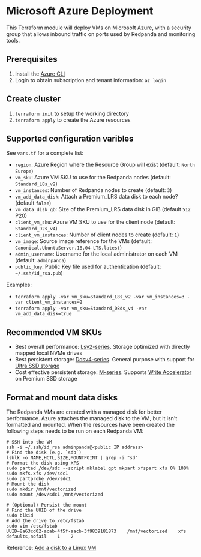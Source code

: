 # Microsoft Azure Deployment

This Terraform module will deploy VMs on Microsoft Azure, with a security group that allows inbound traffic on ports used by Redpanda and monitoring tools.

## Prerequisites

1. Install the [Azure CLI](https://docs.microsoft.com/en-us/cli/azure/install-azure-cli)
2. Login to obtain subscription and tenant information: `az login`

## Create cluster

1. `terraform init` to setup the working directory
2. `terraform apply` to create the Azure resources

## Supported configuration varibles

See `vars.tf` for a complete list:
- `region`: Azure Region where the Resource Group will exist (default: `North Europe`)
- `vm_sku`: Azure VM SKU to use for the Redpanda nodes (default: `Standard_L8s_v2`)
- `vm_instances`: Number of Redpanda nodes to create (default: `3`)
- `vm_add_data_disk`: Attach a Premium_LRS data disk to each node? (default `false`)
- `vm_data_disk_gb`: Size of the Premium_LRS data disk in GiB (default `512` P20)
- `client_vm_sku`: Azure VM SKU to use for the client node (default: `Standard_D2s_v4`)
- `client_vm_instances`: Number of client nodes to create (default: `1`)
- `vm_image`: Source image reference for the VMs (default: `Canonical.UbuntuServer.18.04-LTS.latest`)
- `admin_username`: Username for the local administrator on each VM (default: `adminpanda`)
- `public_key`: Public Key file used for authentication (default: `~/.ssh/id_rsa.pub`)

Examples:
- `terraform apply -var vm_sku=Standard_L8s_v2 -var vm_instances=3 -var client_vm_instances=2`
- `terraform apply -var vm_sku=Standard_D8ds_v4 -var vm_add_data_disk=true`

## Recommended VM SKUs

- Best overall performance: [Lsv2-series](https://docs.microsoft.com/en-us/azure/virtual-machines/lsv2-series). Storage optimized with directly mapped local NVMe drives
- Best persistent storage: [Ddsv4-series](https://docs.microsoft.com/en-us/azure/virtual-machines/ddv4-ddsv4-series#ddsv4-series). General purpose with support for [Ultra SSD storage](https://docs.microsoft.com/en-us/azure/virtual-machines/disks-types#ultra-disks)
- Cost effective persistent storage: [M-series](https://docs.microsoft.com/en-us/azure/virtual-machines/m-series). Supports [Write Accelerator](https://docs.microsoft.com/en-us/azure/virtual-machines/how-to-enable-write-accelerator) on Premium SSD storage

## Format and mount data disks

The Redpanda VMs are created with a managed disk for better performance. Azure attaches the managed disk to the VM, but it isn't formatted and mounted. When the resources have been created the following steps needs to be run on each Redpanda VM:

```shell
# SSH into the VM
ssh -i ~/.ssh/id_rsa adminpanda@<public IP address>
# Find the disk (e.g. `sdb`)
lsblk -o NAME,HCTL,SIZE,MOUNTPOINT | grep -i "sd"
# Format the disk using XFS
sudo parted /dev/sdc --script mklabel gpt mkpart xfspart xfs 0% 100%
sudo mkfs.xfs /dev/sdc1
sudo partprobe /dev/sdc1
# Mount the disk
sudo mkdir /mnt/vectorized
sudo mount /dev/sdc1 /mnt/vectorized

# (Optional) Persist the mount
# Find the UUID of the drive
sudo blkid
# Add the drive to /etc/fstab
sudo vim /etc/fstab
UUID=8a63cd02-acab-4f5f-aacb-3f9839181873    /mnt/vectorized    xfs    defaults,nofail    1    2
```

Reference: [Add a disk to a Linux VM](https://docs.microsoft.com/en-us/azure/virtual-machines/linux/add-disk)

